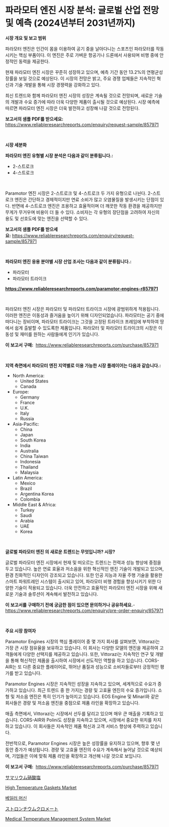 <p><h1>파라모터 엔진 시장 분석: 글로벌 산업 전망 및 예측 (2024년부터 2031년까지)</h1></p><p><strong>시장 개요 및 보고 범위</strong></p>
<p><p>파라모터 엔진은 인간이 몸을 이용하여 공기 중을 날아다니는 스포츠인 파라모터를 작동시키는 핵심 부품이다. 이 엔진은 주로 가벼운 항공기나 드론에서 사용되며 비행 중에 안정적인 동력을 제공한다.</p><p>현재 파라모터 엔진 시장은 꾸준히 성장하고 있으며, 예측 기간 동안 13.2%의 연평균성장률을 보일 것으로 예상된다. 이 시장의 전망은 밝고, 주요 경쟁 업체들은 지속적인 혁신과 기술 개발을 통해 시장 경쟁력을 강화하고 있다.</p><p>최신 트렌드와 함께 파라모터 엔진 시장의 성장은 계속될 것으로 전망되며, 새로운 기술의 개발과 수요 증가에 따라 더욱 다양한 제품이 출시될 것으로 예상된다. 시장 예측에 따르면 파라모터 엔진 시장은 더욱 발전하고 성장해 나갈 것으로 전망된다.</p></p>
<p><strong>보고서의 샘플 PDF를 받으세요:</strong> <a href="https://www.reliableresearchreports.com/enquiry/request-sample/857971">https://www.reliableresearchreports.com/enquiry/request-sample/857971</a></p>
<p>&nbsp;</p>
<p><strong>시장 세분화</strong></p>
<p><strong>파라모터 엔진 유형별 시장 분석은 다음과 같이 분류됩니다.:</strong></p>
<p><ul><li>2-스트로크</li><li>4-스트로크</li></ul></p>
<p>&nbsp;</p>
<p><p>Paramotor 엔진 시장은 2-스트로크 및 4-스트로크 두 가지 유형으로 나뉜다. 2-스트로크 엔진은 간단하고 경제적이지만 연료 소비가 많고 오염물질을 발생시키는 단점이 있다. 반면에 4-스트로크 엔진은 조용하고 효율적이며 더 깨끗한 작동 환경을 제공하지만 무게가 무거우며 비용이 더 들 수 있다. 소비자는 각 유형의 장단점을 고려하여 자신의 용도 및 선호도에 맞는 엔진을 선택할 수 있다.</p></p>
<p><strong>보고서의 샘플 PDF를 받으세요:</strong>&nbsp;<a href="https://www.reliableresearchreports.com/enquiry/request-sample/857971">https://www.reliableresearchreports.com/enquiry/request-sample/857971</a></p>
<p>&nbsp;</p>
<p><strong> 파라모터 엔진 응용 분야별 시장 산업 조사는 다음과 같이 분류됩니다.:</strong></p>
<p><ul><li>파라모터</li><li>파라모터 트라이크</li></ul></p>
<p><strong><a href="https://www.reliableresearchreports.com/paramotor-engines-r857971">https://www.reliableresearchreports.com/paramotor-engines-r857971</a></strong></p>
<p>&nbsp;</p>
<p><p>파라모터 엔진 시장은 파라모터 및 파라모터 트라이크 시장에 광범위하게 적용됩니다. 이러한 엔진은 이동성과 즐거움을 높이기 위해 디자인되었습니다. 파라모터는 공기 중에 떠다니는 장비이며, 파라모터 트라이크는 그것을 고정된 트라이크 프레임에 부착하여 땅에서 쉽게 출발할 수 있도록한 제품입니다. 파라모터 및 파라모터 트라이크의 시장은 이동성 및 재미를 원하는 사람들에게 인기가 있습니다.</p></p>
<p><strong>이 보고서 구매:</strong>&nbsp; <a href="https://www.reliableresearchreports.com/purchase/857971">https://www.reliableresearchreports.com/purchase/857971</a></p>
<p>&nbsp;</p>
<p><strong>지역 측면에서 파라모터 엔진 지역별로 이용 가능한 시장 플레이어는 다음과 같습니다.:</strong></p>
<p><ul>
    <li>
        North America:
        <ul>
            <li>United States</li>
            <li>Canada</li>
        </ul>
    </li>
    <li>
        Europe:
        <ul>
            <li>Germany</li>
            <li>France</li>
            <li>U.K.</li>
            <li>Italy</li>
            <li>Russia</li>
        </ul>
    </li>
    <li>
        Asia-Pacific:
        <ul>
            <li>China</li>
            <li>Japan</li>
            <li>South Korea</li>
            <li>India</li>
            <li>Australia</li>
            <li>China Taiwan</li>
            <li>Indonesia</li>
            <li>Thailand</li>
            <li>Malaysia</li>
        </ul>
    </li>
    <li>
        Latin America:
        <ul>
            <li>Mexico</li>
            <li>Brazil</li>
            <li>Argentina Korea</li>
            <li>Colombia</li>
        </ul>
    </li>
    <li>
        Middle East & Africa:
        <ul>
            <li>Turkey</li>
            <li>Saudi</li>
            <li>Arabia</li>
            <li>UAE</li>
            <li>Korea</li>
        </ul>
    </li>
    </ul></p>
<p>&nbsp;</p>
<p><strong>글로벌 파라모터 엔진 의 새로운 트렌드는 무엇입니까? 시장?</strong></p>
<p><p>글로벌 파라모터 엔진 시장에서 현재 및 떠오르는 트렌드는 전력과 성능 향상에 중점을 두고 있습니다. 높은 연료 효율과 저소음을 위한 혁신적인 엔진 기술이 개발되고 있으며, 환경 친화적인 디자인이 강조되고 있습니다. 또한 인공 지능과 자율 주행 기술을 활용한 스마트 파워트레인 시스템이 출시되고 있어, 파라모터 비행 경험을 향상시키기 위한 다양한 기술이 적용되고 있습니다. 더욱 안전하고 효율적인 파라모터 엔진 시장을 위해 새로운 기술과 솔루션이 계속해서 발전하고 있습니다.</p></p>
<p><strong>이 보고서를 구매하기 전에 궁금한 점이 있으면 문의하거나 공유하세요.</strong>- <a href="https://www.reliableresearchreports.com/enquiry/pre-order-enquiry/857971">https://www.reliableresearchreports.com/enquiry/pre-order-enquiry/857971</a></p>
<p>&nbsp;</p>
<p><strong>주요 시장 참여자</strong></p>
<p><p>Paramotor Engines 시장의 핵심 플레이어 중 몇 가지 회사를 살펴보면, Vittorazi는 가장 큰 시장 점유율을 보유하고 있습니다. 이 회사는 다양한 모델의 엔진을 제공하여 고객들에게 다양한 선택지를 제공하고 있습니다. 또한, Vittorazi는 지속적인 연구 및 개발을 통해 혁신적인 제품을 출시하여 시장에서 선도적인 역할을 하고 있습니다. CORS-AIR는 또 다른 중요한 플레이어로, 뛰어난 품질과 성능으로 소비자들로부터 긍정적인 평가를 받고 있습니다.</p><p>Paramotor Engines 시장은 지속적인 성장을 지속하고 있으며, 세계적으로 수요가 증가하고 있습니다. 최근 트렌드 중 한 가지는 경량 및 고효율 엔진의 수요 증가입니다. 소형 및 저소음 엔진은 특히 인기가 높아지고 있습니다. EOS Engine 및 Minari와 같은 회사들은 경량 및 저소음 엔진을 중점으로 제품 라인을 확장하고 있습니다.</p><p>매출 측면에서, Vittorazi는 시장에서 선두를 달리고 있으며 매우 큰 매출을 기록하고 있습니다. CORS-AIR와 Polini도 성장을 지속하고 있으며, 시장에서 중요한 위치를 차지하고 있습니다. 이 회사들은 지속적인 제품 혁신과 고객 서비스 향상에 주력하고 있습니다.</p><p>전반적으로, Paramotor Engines 시장은 높은 성장률을 유지하고 있으며, 향후 몇 년 동안 증가가 예상됩니다. 경량 및 고효율 엔진의 수요가 계속해서 늘어날 것으로 예상되며, 기업들은 이에 맞춰 제품 라인을 확장하고 개선해 나갈 것으로 보입니다.</p></p>
<p><strong>이 보고서 구매:</strong>&nbsp;&nbsp;<a href="https://www.reliableresearchreports.com/purchase/857971">https://www.reliableresearchreports.com/purchase/857971</a></p>
<p><p><a href="https://medium.com/@pedrogers56456/%E3%82%B5%E3%83%9E%E3%83%AA%E3%82%A6%E3%83%A0%E3%83%8B%E3%83%88%E3%83%AC%E3%83%BC%E3%83%88%E5%B8%82%E5%A0%B4%E3%81%AE%E5%B1%95%E6%9C%9B-%E6%A5%AD%E7%95%8C%E3%81%AE%E6%A6%82%E8%A6%81%E3%81%A8%E4%BA%88%E6%B8%AC-2024%E5%B9%B4%E3%81%8B%E3%82%892031%E5%B9%B4-82eda4d92605">サマリウム硝酸塩</a></p><p><a href="https://issuu.com/reportprime-2/docs/high-temperature-gaskets-market-size-2030.pptx">High Temperature Gaskets Market</a></p><p><a href="https://github.com/vs019sa3m8x/Market-Research-Report-List-1/blob/main/617344621638.md">베일러 머신</a></p><p><a href="https://medium.com/@craigurcottrte8/%E3%82%B9%E3%83%88%E3%83%AD%E3%83%B3%E3%83%81%E3%82%A6%E3%83%A0%E3%82%AF%E3%83%AD%E3%83%A1%E3%83%BC%E3%83%88%E5%B8%82%E5%A0%B4-2031%E5%B9%B4%E3%81%BE%E3%81%A7%E3%81%AE%E6%88%90%E5%8A%9F%E3%81%99%E3%82%8B%E3%83%93%E3%82%B8%E3%83%8D%E3%82%B9%E6%88%A6%E7%95%A5%E3%81%AE%E9%8D%B5-505c2d36aa25">ストロンチウムクロメート</a></p><p><a href="https://github.com/gulaimolin/Market-Research-Report-List-3/blob/main/medical-temperature-management-system-market.md">Medical Temperature Management System Market</a></p></p>